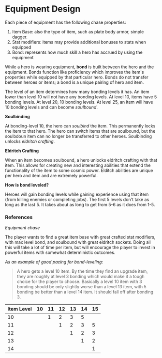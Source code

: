 # Equipment Design

Each piece of equipment has the following chase properties:
1. Item Base:
    also the type of item, such as plate body armor, simple dagger.
2. Stat modifiers:
    items may provide additional bonuses to stats when equipped
3. Bond:
    represents how much skill a hero has accrued by using the equipment 

While a hero is wearing equipment, **bond** is built between the hero and the equipment. Bonds function like proficiency which improves the item's properties while equipped by that particular hero. Bonds do not transfer between heroes or items; a bond is a unique pairing of hero and item. 

The level of an item determines how many bonding levels it has. An item lower than level 10 will not have any bonding levels. At level 10, items have 5 bonding levels. At level 20, 10 bonding levels. At level 25, an item will have 10 bonding levels and can become *soulbound*.  

**Soulbinding**

At bonding-level 10, the hero can *soulbind* the item. This permanently locks the item to that hero. The hero can switch items that are soulbound, but the soulbdoun item can no longer be transferred to other heroes. Soulbinding unlocks *eldritch crafting*.

**Eldritch Crafting**

When an item becomes soulbound, a hero unlocks eldritch crafting with that item. This allows for creating new and interesting abilities that extend the functionality of the item to some cosmic power. Elditch abilities are unique per hero and item and are extremely powerful. 


**How is bond leveled?**

Heroes will gain bonding levels while gaining experience using that item (from killing enemies or completing jobs). The first 5 levels don't take as long as the last 5. It takes about as long to get from 5-6 as it does from 1-5.  

### References

*Equipment chase*

The player wants to find a great item base with great crafted stat modifiers, with max level bond, and soulbound with great eldritch sockets. Doing all this will take a lot of time per item, but will encourage the player to invest in powerful items with somewhat deterministic outcomes. 

*As an example of good pacing for bond-leveling:*

> A hero gets a level 10 item. By the time they find an upgrade item, they are roughly at level 3 bonding which would make it a tough choice for the player to choose. Basically a level 10 item with 3 bonding should be only slightly worse than a level 13 item, with 5 bonding be better than a level 14 item. It should fall off after bonding 3.

| Item Level | 10 | 11 | 12 | 13 | 14 | 15 |
|---|---|---|---|---|---|---|
| 10 |  | 1 | 2 | 3 | 5 |  |
| 11 |  |  | 1 | 2 | 3 | 5 |
| 12 |  |  |  | 1 | 2 | 3 |
| 13 |  |  |  |  | 1 | 2 |
| 14 |  |  |  |  |  | 1 |


